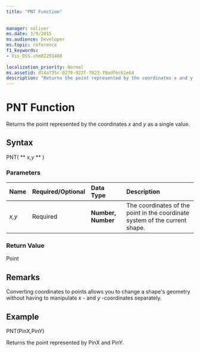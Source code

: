 ```yaml
---
title: "PNT Function"
 
 
manager: soliver
ms.date: 3/9/2015
ms.audience: Developer
ms.topic: reference
f1_keywords:
- Vis_DSS.chm82251480
 
localization_priority: Normal
ms.assetid: d14a735c-0278-922f-7823-79adf6cb1e64
description: "Returns the point represented by the coordinates x and y as a single value."
---
```


# PNT Function

Returns the point represented by the coordinates  _x_ and  _y_ as a single value. 
  
## Syntax

PNT( ** *x,y* ** ) 
  
### Parameters

|**Name**|**Required/Optional**|**Data Type**|**Description**|
|:-----|:-----|:-----|:-----|
| _x,y_ <br/> |Required  <br/> |**Number, Number** <br/> |The coordinates of the point in the coordinate system of the current shape.  <br/> |
   
### Return Value

Point
  
## Remarks

Converting coordinates to points allows you to change a shape's geometry without having to manipulate  *x*  - and  *y*  -coordinates separately. 
  
## Example

PNT(PinX,PinY) 
  
Returns the point represented by PinX and PinY. 
  

